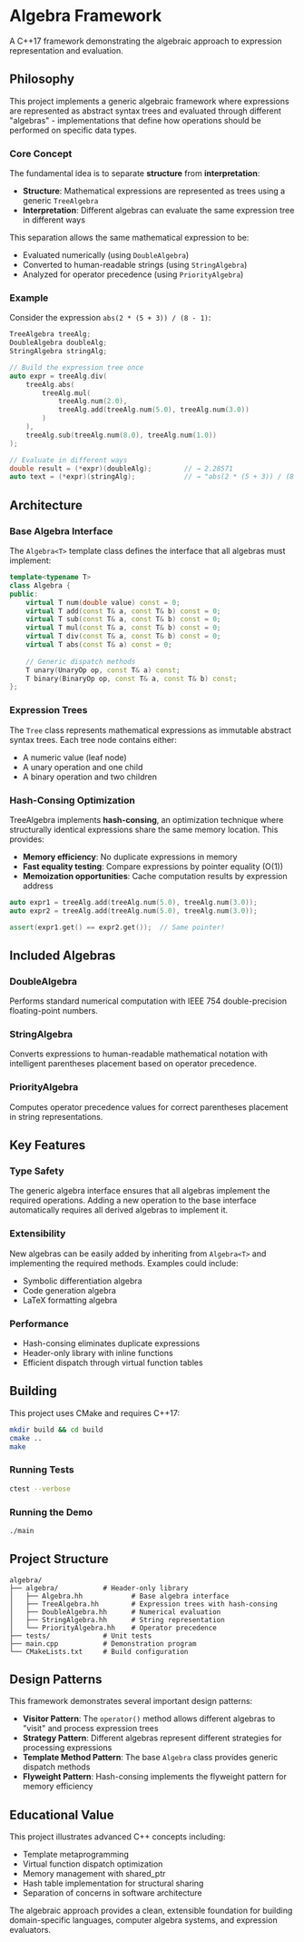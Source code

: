 # Algebra Framework

A C++17 framework demonstrating the algebraic approach to expression representation and evaluation.

## Philosophy

This project implements a generic algebraic framework where expressions are represented as abstract syntax trees and evaluated through different "algebras" - implementations that define how operations should be performed on specific data types.

### Core Concept

The fundamental idea is to separate **structure** from **interpretation**:

- **Structure**: Mathematical expressions are represented as trees using a generic `TreeAlgebra`
- **Interpretation**: Different algebras can evaluate the same expression tree in different ways

This separation allows the same mathematical expression to be:

- Evaluated numerically (using `DoubleAlgebra`)
- Converted to human-readable strings (using `StringAlgebra`)
- Analyzed for operator precedence (using `PriorityAlgebra`)

### Example

Consider the expression `abs(2 * (5 + 3)) / (8 - 1)`:

```cpp
TreeAlgebra treeAlg;
DoubleAlgebra doubleAlg;
StringAlgebra stringAlg;

// Build the expression tree once
auto expr = treeAlg.div(
    treeAlg.abs(
        treeAlg.mul(
            treeAlg.num(2.0),
            treeAlg.add(treeAlg.num(5.0), treeAlg.num(3.0))
        )
    ),
    treeAlg.sub(treeAlg.num(8.0), treeAlg.num(1.0))
);

// Evaluate in different ways
double result = (*expr)(doubleAlg);        // → 2.28571
auto text = (*expr)(stringAlg);            // → "abs(2 * (5 + 3)) / (8 - 1)"
```

## Architecture

### Base Algebra Interface

The `Algebra<T>` template class defines the interface that all algebras must implement:

```cpp
template<typename T>
class Algebra {
public:
    virtual T num(double value) const = 0;
    virtual T add(const T& a, const T& b) const = 0;
    virtual T sub(const T& a, const T& b) const = 0;
    virtual T mul(const T& a, const T& b) const = 0;
    virtual T div(const T& a, const T& b) const = 0;
    virtual T abs(const T& a) const = 0;
    
    // Generic dispatch methods
    T unary(UnaryOp op, const T& a) const;
    T binary(BinaryOp op, const T& a, const T& b) const;
};
```

### Expression Trees

The `Tree` class represents mathematical expressions as immutable abstract syntax trees. Each tree node contains either:
- A numeric value (leaf node)
- A unary operation and one child
- A binary operation and two children

### Hash-Consing Optimization

TreeAlgebra implements **hash-consing**, an optimization technique where structurally identical expressions share the same memory location. This provides:

- **Memory efficiency**: No duplicate expressions in memory
- **Fast equality testing**: Compare expressions by pointer equality (O(1))
- **Memoization opportunities**: Cache computation results by expression address

```cpp
auto expr1 = treeAlg.add(treeAlg.num(5.0), treeAlg.num(3.0));
auto expr2 = treeAlg.add(treeAlg.num(5.0), treeAlg.num(3.0));

assert(expr1.get() == expr2.get());  // Same pointer!
```

## Included Algebras

### DoubleAlgebra
Performs standard numerical computation with IEEE 754 double-precision floating-point numbers.

### StringAlgebra
Converts expressions to human-readable mathematical notation with intelligent parentheses placement based on operator precedence.

### PriorityAlgebra
Computes operator precedence values for correct parentheses placement in string representations.

## Key Features

### Type Safety
The generic algebra interface ensures that all algebras implement the required operations. Adding a new operation to the base interface automatically requires all derived algebras to implement it.

### Extensibility
New algebras can be easily added by inheriting from `Algebra<T>` and implementing the required methods. Examples could include:
- Symbolic differentiation algebra
- Code generation algebra
- LaTeX formatting algebra

### Performance
- Hash-consing eliminates duplicate expressions
- Header-only library with inline functions
- Efficient dispatch through virtual function tables

## Building

This project uses CMake and requires C++17:

```bash
mkdir build && cd build
cmake ..
make
```

### Running Tests

```bash
ctest --verbose
```

### Running the Demo

```bash
./main
```

## Project Structure

```
algebra/
├── algebra/           # Header-only library
│   ├── Algebra.hh            # Base algebra interface
│   ├── TreeAlgebra.hh        # Expression trees with hash-consing
│   ├── DoubleAlgebra.hh      # Numerical evaluation
│   ├── StringAlgebra.hh      # String representation
│   └── PriorityAlgebra.hh    # Operator precedence
├── tests/             # Unit tests
├── main.cpp           # Demonstration program
└── CMakeLists.txt     # Build configuration
```

## Design Patterns

This framework demonstrates several important design patterns:

- **Visitor Pattern**: The `operator()` method allows different algebras to "visit" and process expression trees
- **Strategy Pattern**: Different algebras represent different strategies for processing expressions  
- **Template Method Pattern**: The base `Algebra` class provides generic dispatch methods
- **Flyweight Pattern**: Hash-consing implements the flyweight pattern for memory efficiency

## Educational Value

This project illustrates advanced C++ concepts including:
- Template metaprogramming
- Virtual function dispatch optimization
- Memory management with shared_ptr
- Hash table implementation for structural sharing
- Separation of concerns in software architecture

The algebraic approach provides a clean, extensible foundation for building domain-specific languages, computer algebra systems, and expression evaluators.